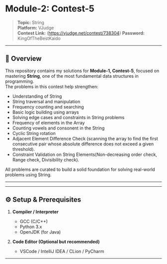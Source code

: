 # Module-2: Contest-5

> **Topic:** String  
> **Platform:** VJudge  
> **Contest Link:** (https://vjudge.net/contest/738304)
> **Password:** KingOfTheBestKaido

---

## 📖 Overview

This repository contains my solutions for **Module-1, Contest-5**, focused on mastering **String**, one of the most fundamental data structures in programming.  
The problems in this contest help strengthen:

- Understanding of String  
- String traversal and manipulation  
- Frequency counting and searching  
- Basic logic building using arrays  
- Solving edge cases and constraints in String problems
- Frequency of elements in the Array
- Counting vowels and consonent in the String
- Cyclic String rotation  
- Adjacent Element Difference Check (scanning the array to find the first consecutive pair whose absolute    difference does not exceed a given threshold).
- Constraint Validation on String Elements(Non-decreasing order check, Range check, Divisibility check).


All problems are curated to build a solid foundation for solving real-world problems using String.

---



---

## ⚙️ Setup & Prerequisites

1. **Compiler / Interpreter**  
   - GCC (C/C++)  
   - Python 3.x  
   - OpenJDK (for Java)

2. **Code Editor (Optional but recommended)**  
   - VSCode / IntelliJ IDEA / CLion / PyCharm  

---


